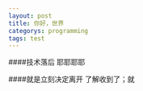 ```yaml
---
layout: post
title: 你好，世界
categorys: programming
tags: test
---
```

####技术落后
耶耶耶耶

####就是立刻决定离开
了解收到了；就
